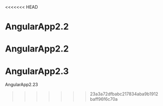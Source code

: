 <<<<<<< HEAD
# AngularApp2.2
AngularApp2.2
=======
# AngularApp2.3
AngularApp2.23
>>>>>>> 23a3a72dfbabc217834aba9b1912baff96f6c70a
